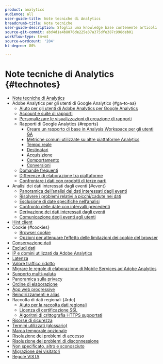 ```yaml
---
product: analytics
audience: all
user-guide-title: Note tecniche di Analytics
breadcrumb-title: Note tecniche
user-guide-description: Sfoglia una knowledge base contenente articoli utili che non sono specifici per un particolare strumento o componente di Analytics.
source-git-commit: abd4d1a4b8076de225e37a375dfe387c998deb01
workflow-type: tm+mt
source-wordcount: '204'
ht-degree: 80%

---
```



# Note tecniche di Analytics {#technotes}

+ [Note tecniche di Analytics](home.md)
+ Adobe Analytics per gli utenti di Google Analytics {#ga-to-aa}
   + [Aiuto per gli utenti di Adobe Analytics per Google Analytics](ga-to-aa/home.md)
   + [Account e suite di rapporti](ga-to-aa/accounts.md)
   + [Personalizzare le visualizzazioni di creazione di rapporti](ga-to-aa/customization.md)
   + Rapporti di Google Analytics {#reports}
      + [Creare un rapporto di base in Analysis Workspace per gli utenti GA](ga-to-aa/reports/create-report.md)
      + [Metriche comuni utilizzate su altre piattaforme Analytics](ga-to-aa/reports/common-metrics.md)
      + [Tempo reale](ga-to-aa/reports/realtime-reports.md)
      + [Destinatari](ga-to-aa/reports/audience-reports.md)
      + [Acquisizione](ga-to-aa/reports/acquisition-reports.md)
      + [Comportamento](ga-to-aa/reports/behavior-reports.md)
      + [Conversioni](ga-to-aa/reports/conversions-reports.md)
   + [Domande frequenti](ga-to-aa/faq.md)
   + [Differenze di elaborazione tra piattaforme](ga-to-aa/processing-differences.md)
   + [Confrontare i dati con prodotti di terze parti](ga-to-aa/compare-data.md)
+ Analisi dei dati interessati dagli eventi {#event}
   + [Panoramica dell’analisi dei dati interessati dagli eventi](event/overview.md)
   + [Risolvere i problemi relativi a picchi/cadute nei dati](event/spikes-drops.md)
   + [Esclusione di date specifiche nell’analisi](event/segments.md)
   + [Confronto delle date con intervalli precedenti](event/compare-dates.md)
   + [Derivazione dei dati interessati dagli eventi](event/calcmetrics.md)
   + [Comunicazione degli eventi agli utenti](event/communicate.md)
+ [Hint client](client-hints.md)
+ Cookie {#cookies}
   + [Browser cookie](cookies/cookies.md)
   + [Opzioni per attenuare l’effetto delle limitazioni dei cookie del browser](cookies/cookieless.md)
+ [Conservazione dati](data-retention.md)
+ [Escludi dati](exclude-data.md)
+ [IP e domini utilizzati da Adobe Analytics](ip-addresses.md)
+ [Latenza](latency.md)
+ [Valore traffico ridotto](low-traffic.md)
+ [Migrare le regole di elaborazione di Mobile Services ad Adobe Analytics](migrate-mobile.md)
+ [Supporto multi-valuta](multicurrency.md)
+ [Panoramica sulla privacy](privacy-overview.md)
+ [Ordine di elaborazione](processing-order.md)
+ [App web progressive](pwa.md)
+ [Reindirizzamenti e alias](redirects.md)
+ Raccolta di dati regionali {#rdc}
   + [Aiuto per la raccolta dati regionali](rdc/regional-data-collection.md)
   + [Licenza di certificazione SSL](rdc/ssl-cert-licensing.md)
   + [Algoritmi di crittografia HTTPS supportati](rdc/encryption-algos.md)
+ [Risorse di sicurezza](security.md)
+ [Termini utilizzati (glossario)](terms.md)
+ [Marca temporale opzionale](timestamps-optional.md)
+ [Risoluzione dei problemi di accesso](troubleshoot-login.md)
+ [Risoluzione dei problemi di disconnessione](troubleshoot-sessions.md)
+ [Non specificato, altro e sconosciuto](unspecified.md)
+ [Migrazione dei visitatori](visitor-migration.md)
+ [Regole VISTA](vista.md)
